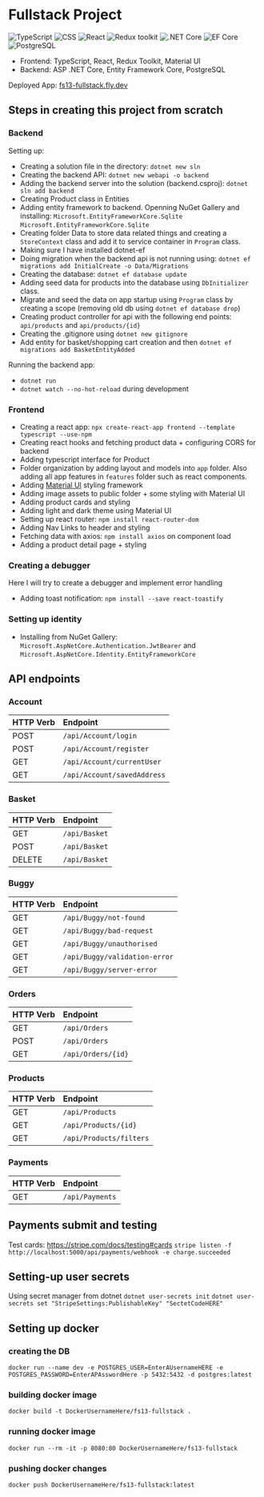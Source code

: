 # Fullstack Project

![TypeScript](https://img.shields.io/badge/TypeScript-v.4.9.5-green)
![CSS](https://img.shields.io/badge/CSS-hotpink)
![React](https://img.shields.io/badge/React-v.18.2-blue)
![Redux toolkit](https://img.shields.io/badge/Redux-v.1.9.5-brown)
![.NET Core](https://img.shields.io/badge/.NET%20Core-v.7-purple)
![EF Core](https://img.shields.io/badge/EF%20Core-v.7-cyan)
![PostgreSQL](https://img.shields.io/badge/PostgreSQL-v.15-drakblue)

* Frontend: TypeScript, React, Redux Toolkit, Material UI
* Backend: ASP .NET Core, Entity Framework Core, PostgreSQL

Deployed App: [fs13-fullstack.fly.dev](https://fs13-fullstack.fly.dev/)

## Steps in creating this project from scratch

### Backend

Setting up:

- Creating a solution file in the directory: `dotnet new sln`
- Creating the backend API: `dotnet new webapi -o backend`
- Adding the backend server into the solution (backend.csproj): `dotnet sln add backend`
- Creating Product class in Entities
- Adding entity framework to backend. Openning NuGet Gallery and installing:
 `Microsoft.EntityFrameworkCore.Sqlite`
 `Microsoft.EntityFrameworkCore.Sqlite`
 - Creating folder Data to store data related things and creating a `StoreContext` class and add it to service container in `Program` class.
 - Making sure I have installed dotnet-ef
 - Doing migration when the backend api is not running using: `dotnet ef migrations add InitialCreate -o Data/Migrations`
 - Creating the database: `dotnet ef database update`
 - Adding seed data for products into the database using `DbInitializer` class.
 - Migrate and seed the data on app startup using `Program` class by creating a scope (removing old db using `dotnet ef database drop`)
 - Creating product controller for api with the following end points: `api/products` and `api/products/{id}`
 - Creating the .gitignore using `dotnet new gitignore`
 - Add entity for basket/shopping cart creation and then `dotnet ef migrations add BasketEntityAdded`

Running the backend app:
- `dotnet run`
- `dotnet watch --no-hot-reload` during development

### Frontend
- Creating a react app: `npx create-react-app frontend --template typescript --use-npm`
- Creating react hooks and fetching product data + configuring CORS for backend
- Adding typescript interface for Product
- Folder organization by adding layout and models into `app` folder. Also adding all app features in `features` folder such as react components.
- Adding [Material UI](https://mui.com/material-ui/getting-started/installation/) styling framework
- Adding image assets to public folder + some styling with Material UI
- Adding product cards and styling
- Adding light and dark theme using Material UI
- Setting up react router: `npm install react-router-dom`
- Adding Nav Links to header and styling
- Fetching data with axios: `npm install axios` on component load
- Adding a product detail page + styling



### Creating a debugger
Here I will try to create a debugger and implement error handling

- Adding toast notification: `npm install --save react-toastify`


### Setting up identity
- Installing from NuGet Gallery: `Microsoft.AspNetCore.Authentication.JwtBearer` and `Microsoft.AspNetCore.Identity.EntityFrameworkCore`

## API endpoints

### Account
| HTTP Verb | Endpoint                    |
| :-------- | :-------------------------- |
| POST      | `/api/Account/login`        |
| POST      | `/api/Account/register`     |
| GET       | `/api/Account/currentUser`  |
| GET       | `/api/Account/savedAddress` |

### Basket
| HTTP Verb | Endpoint      |
| :-------- | :------------ |
| GET       | `/api/Basket` |
| POST      | `/api/Basket` |
| DELETE    | `/api/Basket` |

### Buggy
| HTTP Verb | Endpoint                      |
| :-------- | :---------------------------- |
| GET       | `/api/Buggy/not-found`        |
| GET       | `/api/Buggy/bad-request`      |
| GET       | `/api/Buggy/unauthorised`     |
| GET       | `/api/Buggy/validation-error` |
| GET       | `/api/Buggy/server-error`     |

### Orders
| HTTP Verb | Endpoint           |
| :-------- | :----------------- |
| GET       | `/api/Orders`      |
| POST      | `/api/Orders`      |
| GET       | `/api/Orders/{id}` |

### Products
| HTTP Verb | Endpoint                |
| :-------- | :---------------------- |
| GET       | `/api/Products`         |
| GET       | `/api/Products/{id}`    |
| GET       | `/api/Products/filters` |

### Payments
| HTTP Verb | Endpoint        |
| :-------- | :-------------- |
| GET       | `/api/Payments` |

## Payments submit and testing
Test cards: https://stripe.com/docs/testing#cards
`stripe listen -f http://localhost:5000/api/payments/webhook -e charge.succeeded`

## Setting-up user secrets
Using secret manager from dotnet
`dotnet user-secrets init`
`dotnet user-secrets set "StripeSettings:PublishableKey" "SectetCodeHERE"`

## Setting up docker
### creating the DB
`docker run --name dev -e POSTGRES_USER=EnterAUsernameHERE -e POSTGRES_PASSWORD=EnterAPAsswordHere -p 5432:5432 -d postgres:latest`

### building docker image
`docker build -t DockerUsernameHere/fs13-fullstack .`

### running docker image
`docker run --rm -it -p 8080:80 DockerUsernameHere/fs13-fullstack`

### pushing docker changes
`docker push DockerUsernameHere/fs13-fullstack:latest`
